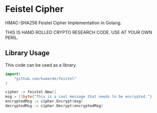 # Feistel Cipher 
HMAC-SHA256 Feistel Cipher Implementation in Golang.

THIS IS HAND ROLLED CRYPTO RESEARCH CODE. USE AT YOUR OWN PERIL.

Library Usage
-------------

This code can be used as a library.

```go
import(
    "github.com/kumarde/feistel"
)

cipher := feistel.New()
msg = []byte{"This is a cool message that needs to be encrypted."}
encryptedMsg := cipher.Encrypt(msg)
decryptedMsg := cipher.Decrypt(encryptedMsg)
```
